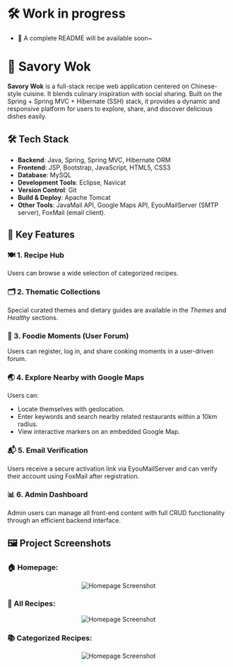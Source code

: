 # 🛠️ Work in progress </br>
+ 📝 A complete README will be available soon~

# 🍳 Savory Wok

**Savory Wok** is a full-stack recipe web application centered on Chinese-style cuisine. It blends culinary inspiration with social sharing. Built on the Spring + Spring MVC + Hibernate (SSH) stack, it provides a dynamic and responsive platform for users to explore, share, and discover delicious dishes easily.

## 🛠️ Tech Stack

- **Backend**: Java, Spring, Spring MVC, Hibernate ORM
- **Frontend**: JSP, Bootstrap, JavaScript, HTML5, CSS3
- **Database**: MySQL
- **Development Tools**: Eclipse, Navicat
- **Version Control**: Git
- **Build & Deploy**: Apache Tomcat
- **Other Tools**: JavaMail API, Google Maps API, EyouMailServer (SMTP server), FoxMail (email client).

## 🌟 Key Features

### 🍽️ 1. Recipe Hub
Users can browse a wide selection of categorized recipes.

### 🗂️ 2. Thematic Collections
Special curated themes and dietary guides are available in the *Themes* and *Healthy* sections.

### 🤳 3. Foodie Moments (User Forum)
Users can register, log in, and share cooking moments in a user-driven forum.

### 🌏 4. Explore Nearby with Google Maps
Users can:
- Locate themselves with geolocation.
- Enter keywords and search nearby related restaurants within a 10km radius.
- View interactive markers on an embedded Google Map.

### 📬 5. Email Verification
Users receive a secure activation link via EyouMailServer and can verify their account using FoxMail after registration.

### 📊 6. Admin Dashboard
Admin users can manage all front-end content with full CRUD functionality through an efficient backend interface.

## 🖼️ Project Screenshots
### 🏠 Homepage:
<div style="overflow:auto; max-height: 500px; text-align: center;">
    <img src="https://github.com/ChenXiang96/savory-wok-recipe-website/blob/master/Readme-Images/HomePage.png?raw=true" alt="Homepage Screenshot" style="max-width: 100%; height: auto;">
</div>

### 🥘 All Recipes:
<div style="overflow:auto; max-height: 500px; text-align: center;">
    <img src="https://github.com/ChenXiang96/savory-wok-recipe-website/blob/master/Readme-Images/All_Recipes.png?raw=true" alt="Homepage Screenshot" style="max-width: 100%; height: auto;">
</div>

### 📚 Categorized Recipes:
<div style="overflow:auto; max-height: 500px; text-align: center;">
    <img src="https://github.com/ChenXiang96/savory-wok-recipe-website/blob/master/Readme-Images/Categorized_Recipes.jpg?raw=true" alt="Homepage Screenshot" style="max-width: 100%; height: auto;">
</div>
